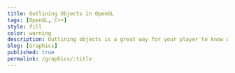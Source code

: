 ```yaml
---
title: Outlining Objects in OpenGL
tags: [OpenGL, C++]
style: fill
color: warning
description: Outlining objects is a great way for your player to know what they have selected
blog: [Graphics]
published: true
permalink: /graphics/:title
---
```

